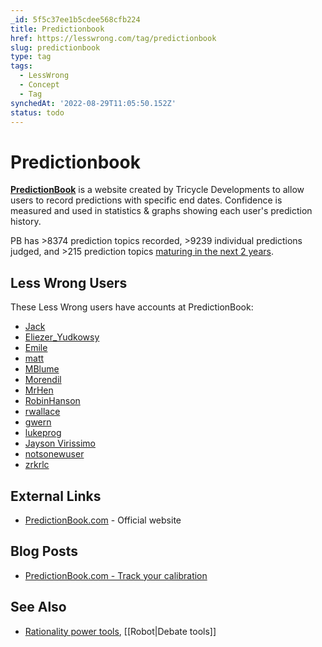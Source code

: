 ```yaml
---
_id: 5f5c37ee1b5cdee568cfb224
title: Predictionbook
href: https://lesswrong.com/tag/predictionbook
slug: predictionbook
type: tag
tags:
  - LessWrong
  - Concept
  - Tag
synchedAt: '2022-08-29T11:05:50.152Z'
status: todo
---
```


# Predictionbook

[**PredictionBook**](http://predictionbook.com/) is a website created by Tricycle Developments to allow users to record predictions with specific end dates. Confidence is measured and used in statistics & graphs showing each user's prediction history.

PB has >8374 prediction topics recorded, >9239 individual predictions judged, and >215 prediction topics [maturing in the next 2 years](http://predictionbook.com/predictions/future).

## Less Wrong Users

These Less Wrong users have accounts at PredictionBook:

- [Jack](http://predictionbook.com/users/Jack)
- [Eliezer_Yudkowsy](http://predictionbook.com/users/eliezeryudkowsky)
- [Emile](http://predictionbook.com/users/Emile)
- [matt](http://predictionbook.com/users/matt)
- [MBlume](http://predictionbook.com/users/MBlume)
- [Morendil](http://predictionbook.com/users/Morendil)
- [MrHen](http://predictionbook.com/users/MrHen)
- [RobinHanson](http://predictionbook.com/users/robinhanson)
- [rwallace](http://predictionbook.com/users/rwallace)
- [gwern](http://predictionbook.com/users/gwern)
- [lukeprog](http://predictionbook.com/users/lukeprog)
- [Jayson Virissimo](http://predictionbook.com/users/Jayson_Virissimo)
- [notsonewuser](http://predictionbook.com/users/notsonewuser)
- [zrkrlc](http://predictionbook.com/users/zrkrlc)

## External Links

- [PredictionBook.com](http://predictionbook.com/) \- Official website

## Blog Posts

- [PredictionBook.com - Track your calibration](http://lesswrong.com/lw/1bh/predictionbookcom_track_your_calibration/)

## See Also

- [Rationality power tools](https://wiki.lesswrong.com/wiki/Rationality_power_tools), [[Robot|Debate tools]]
